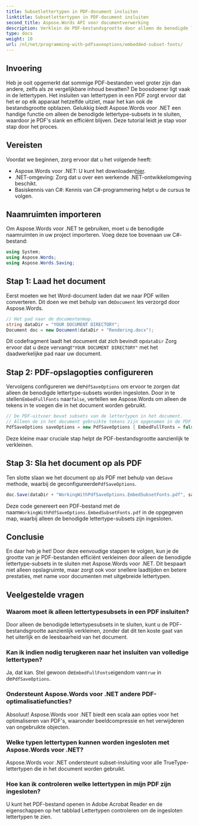 ```yaml
---
title: Subsetlettertypen in PDF-document insluiten
linktitle: Subsetlettertypen in PDF-document insluiten
second_title: Aspose.Words API voor documentverwerking
description: Verklein de PDF-bestandsgrootte door alleen de benodigde lettertype-subsets in te sluiten met Aspose.Words voor .NET. Volg onze stapsgewijze handleiding om uw PDF's efficiënt te optimaliseren.
type: docs
weight: 10
url: /nl/net/programming-with-pdfsaveoptions/embedded-subset-fonts/
---
```

## Invoering

Heb je ooit opgemerkt dat sommige PDF-bestanden veel groter zijn dan andere, zelfs als ze vergelijkbare inhoud bevatten? De boosdoener ligt vaak in de lettertypen. Het insluiten van lettertypen in een PDF zorgt ervoor dat het er op elk apparaat hetzelfde uitziet, maar het kan ook de bestandsgrootte opblazen. Gelukkig biedt Aspose.Words voor .NET een handige functie om alleen de benodigde lettertype-subsets in te sluiten, waardoor je PDF's slank en efficiënt blijven. Deze tutorial leidt je stap voor stap door het proces.

## Vereisten

Voordat we beginnen, zorg ervoor dat u het volgende heeft:

-  Aspose.Words voor .NET: U kunt het downloaden[hier](https://releases.aspose.com/words/net/).
- .NET-omgeving: Zorg dat u over een werkende .NET-ontwikkelomgeving beschikt.
- Basiskennis van C#: Kennis van C#-programmering helpt u de cursus te volgen.

## Naamruimten importeren

Om Aspose.Words voor .NET te gebruiken, moet u de benodigde naamruimten in uw project importeren. Voeg deze toe bovenaan uw C#-bestand:

```csharp
using System;
using Aspose.Words;
using Aspose.Words.Saving;
```

## Stap 1: Laad het document

 Eerst moeten we het Word-document laden dat we naar PDF willen converteren. Dit doen we met behulp van de`Document` les verzorgd door Aspose.Words.

```csharp
// Het pad naar de documentenmap.
string dataDir = "YOUR DOCUMENT DIRECTORY";
Document doc = new Document(dataDir + "Rendering.docx");
```

 Dit codefragment laadt het document dat zich bevindt op`dataDir` Zorg ervoor dat u deze vervangt`"YOUR DOCUMENT DIRECTORY"` met het daadwerkelijke pad naar uw document.

## Stap 2: PDF-opslagopties configureren

 Vervolgens configureren we de`PdfSaveOptions` om ervoor te zorgen dat alleen de benodigde lettertype-subsets worden ingesloten. Door in te stellen`EmbedFullFonts` naar`false`, vertellen we Aspose.Words om alleen de tekens in te voegen die in het document worden gebruikt.

```csharp
// De PDF-uitvoer bevat subsets van de lettertypen in het document.
// Alleen de in het document gebruikte tekens zijn opgenomen in de PDF-lettertypen.
PdfSaveOptions saveOptions = new PdfSaveOptions { EmbedFullFonts = false };
```

Deze kleine maar cruciale stap helpt de PDF-bestandsgrootte aanzienlijk te verkleinen.

## Stap 3: Sla het document op als PDF

 Ten slotte slaan we het document op als PDF met behulp van de`Save` methode, waarbij de geconfigureerde`PdfSaveOptions`.

```csharp
doc.Save(dataDir + "WorkingWithPdfSaveOptions.EmbedSubsetFonts.pdf", saveOptions);
```

 Deze code genereert een PDF-bestand met de naam`WorkingWithPdfSaveOptions.EmbedSubsetFonts.pdf` in de opgegeven map, waarbij alleen de benodigde lettertype-subsets zijn ingesloten.

## Conclusie

En daar heb je het! Door deze eenvoudige stappen te volgen, kun je de grootte van je PDF-bestanden efficiënt verkleinen door alleen de benodigde lettertype-subsets in te sluiten met Aspose.Words voor .NET. Dit bespaart niet alleen opslagruimte, maar zorgt ook voor snellere laadtijden en betere prestaties, met name voor documenten met uitgebreide lettertypen.

## Veelgestelde vragen

### Waarom moet ik alleen lettertypesubsets in een PDF insluiten?
Door alleen de benodigde lettertypesubsets in te sluiten, kunt u de PDF-bestandsgrootte aanzienlijk verkleinen, zonder dat dit ten koste gaat van het uiterlijk en de leesbaarheid van het document.

### Kan ik indien nodig terugkeren naar het insluiten van volledige lettertypen?
 Ja, dat kan. Stel gewoon de`EmbedFullFonts`eigendom van`true` in de`PdfSaveOptions`.

### Ondersteunt Aspose.Words voor .NET andere PDF-optimalisatiefuncties?
Absoluut! Aspose.Words voor .NET biedt een scala aan opties voor het optimaliseren van PDF's, waaronder beeldcompressie en het verwijderen van ongebruikte objecten.

### Welke typen lettertypen kunnen worden ingesloten met Aspose.Words voor .NET?
Aspose.Words voor .NET ondersteunt subset-insluiting voor alle TrueType-lettertypen die in het document worden gebruikt.

### Hoe kan ik controleren welke lettertypen in mijn PDF zijn ingesloten?
U kunt het PDF-bestand openen in Adobe Acrobat Reader en de eigenschappen op het tabblad Lettertypen controleren om de ingesloten lettertypen te zien.
